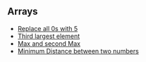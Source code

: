 ## Arrays

- [Replace all 0s with 5](Arrays/replace_all_0s_with_5.java)
- [Third largest element](Arrays/ThirdLargestElement.java)
- [Max and second Max](Arrays/max_second_max.java)
- [Minimum Distance between two numbers](Arrays/min_dist_bw_two_nums.java)